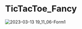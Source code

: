 # TicTacToe_Fancy
![2023-03-13 19_11_06-Form1](https://user-images.githubusercontent.com/54689202/224852493-5ceed6ac-3495-4c73-9d31-5383aa619b01.png)

